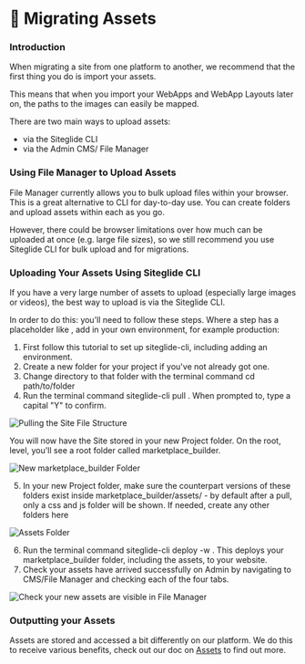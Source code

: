 # 🔼 Migrating Assets

### Introduction

When migrating a site from one platform to another, we recommend that the first thing you do is import your assets.

This means that when you import your WebApps and WebApp Layouts later on, the paths to the images can easily be mapped.

There are two main ways to upload assets:

* via the Siteglide CLI
* via the Admin CMS/ File Manager

### Using File Manager to Upload Assets

File Manager currently allows you to bulk upload files within your browser. This is a great alternative to CLI for day-to-day use. You can create folders and upload assets within each as you go.

However, there could be browser limitations over how much can be uploaded at once (e.g. large file sizes), so we still recommend you use Siteglide CLI for bulk upload and for migrations.

### Uploading Your Assets Using Siteglide CLI

If you have a very large number of assets to upload (especially large images or videos), the best way to upload is via the Siteglide CLI.

In order to do this: you'll need to follow these steps. Where a step has a placeholder like , add in your own environment, for example production:

1. First follow this tutorial to set up siteglide-cli, including adding an environment.
2. Create a new folder for your project if you've not already got one.
3. Change directory to that folder with the terminal command cd path/to/folder
4. Run the terminal command siteglide-cli pull . When prompted to, type a capital "Y" to confirm.

![Pulling the Site File Structure](.gitbook/assets/getgist/migrating-assets/fb8f4bc670c2a38c6fbbc9f18fce95d5afacd761fe8e9aa13d80259904725251image-4-1\_1ydo3ql.png)

You will now have the Site stored in your new Project folder. On the root, level, you'll see a root folder called marketplace\_builder.

![New marketplace\_builder Folder](.gitbook/assets/getgist/migrating-assets/294d5510d2698532c2442e711cc0c01a811b1e75344835fbaf33d5835e4f2feaimage-11-1\_vu91uc.png)

5. In your new Project folder, make sure the counterpart versions of these folders exist inside marketplace\_builder/assets/ - by default after a pull, only a css and js folder will be shown. If needed, create any other folders here

![Assets Folder](.gitbook/assets/getgist/migrating-assets/9f1edf23b16194fb51d435ab39ad58522ff1d46dcd2d4e7bbfb1b9aef0026641image-6-1\_x6mr68.png)

6. Run the terminal command siteglide-cli deploy -w . This deploys your marketplace\_builder folder, including the assets, to your website.
7. Check your assets have arrived successfully on Admin by navigating to CMS/File Manager and checking each of the four tabs.

![Check your new assets are visible in File Manager](.gitbook/assets/getgist/migrating-assets/9662cee3e64d1c5c9f6c8cd0f21217679a1fb196ebef396a78a2e008d173b420image-10-1\_x7nc4i.png)

### Outputting your Assets

Assets are stored and accessed a bit differently on our platform. We do this to receive various benefits, check out our doc on [Assets](migrating-assets.md) to find out more.
